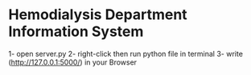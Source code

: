 # Hemodialysis Department Information System
1- open server.py
2- right-click then run python file in terminal
3- write (http://127.0.0.1:5000/) in your Browser

